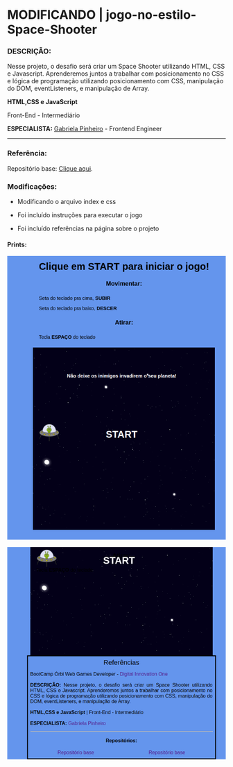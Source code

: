 # MODIFICANDO | jogo-no-estilo-Space-Shooter

### DESCRIÇÃO:

Nesse projeto, o desafio será criar um Space Shooter utilizando HTML, CSS e Javascript. Aprenderemos juntos a trabalhar com posicionamento no CSS e lógica de programação utilizando posicionamento com CSS, manipulação do DOM, eventListeners, e manipulação de Array.  

**HTML,CSS e JavaScript**

Front-End   - Intermediário

**ESPECIALISTA:** [Gabriela Pinheiro](https://github.com/SpruceGabriela) - Frontend Engineer
______________
### Referência:

Repositório base: [Clique aqui](https://github.com/TiagoMerc/Criando-seu-jogo-no-estilo-Space-Shooter.git).

### Modificações:

- Modificando o arquivo index e css

- Foi incluído instruções para executar o jogo

- Foi incluído referências na página sobre o projeto 

#### Prints:
![Print, Modificação index](/img/print.png)

![Print, Criação das referências](/img/print1.png)

